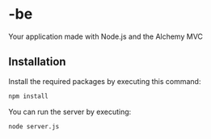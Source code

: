 # -be

Your application made with Node.js and the Alchemy MVC

## Installation

Install the required packages by executing this command:

```bash
npm install
```

You can run the server by executing:

```bash
node server.js
```

